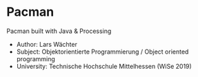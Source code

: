 # Pacman
Pacman built with Java &amp; Processing

- Author: Lars Wächter
- Subject: Objektorientierte Programmierung / Object oriented programming
- University: Technische Hochschule Mittelhessen (WiSe 2019)
